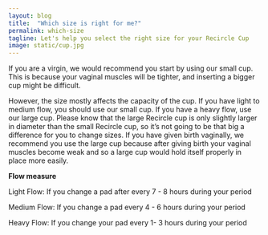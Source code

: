 ```yaml
---
layout: blog
title:  "Which size is right for me?"
permalink: which-size
tagline: Let's help you select the right size for your Recircle Cup
image: static/cup.jpg
---
```


If you are a virgin, we would recommend you start by using our small cup. This is because your vaginal muscles
will be tighter, and inserting a bigger cup might be difficult.

However, the size mostly affects the capacity of the cup. If you have light to medium flow, you should use our small
cup. If you have a heavy flow, use our large cup. Please know that the large Recircle cup is only
slightly larger in diameter than the small Recircle cup, so it’s not going to be that big a difference for you to change
sizes. If you have given birth vaginally, we recommend you use the large cup because after giving birth your
vaginal muscles become weak and so a large cup would hold itself properly in place more easily.

**Flow measure**

Light Flow: If you change a pad after every 7 - 8 hours during your period

Medium Flow: If you change a pad every 4 - 6 hours during your period

Heavy Flow: If you change your pad every 1- 3 hours during your period

